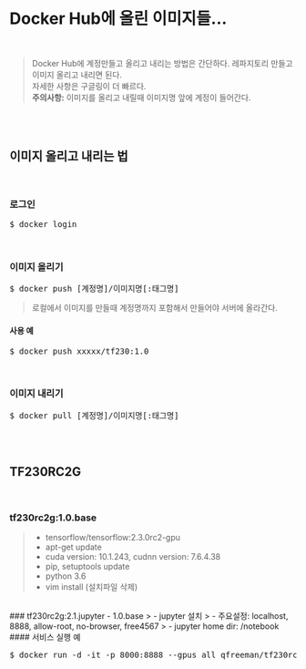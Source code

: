 # Docker Hub에 올린 이미지들...

</br>

> Docker Hub에 계정만들고 올리고 내리는 방법은 간단하다. 레파지토리 만들고 이미지 올리고 내리면 된다.</br>
> 자세한 사항은 구글링이 더 빠르다.</br>
> **주의사항:** 이미지를 올리고 내릴때 이미지명 앞에 계정이 들어간다.

</br></br>

## 이미지 올리고 내리는 법

</br>

### 로그인
<pre>$ docker login</pre>
</br>

### 이미지 올리기
<pre>$ docker push [계정명]/이미지명[:태그명]</pre>
> 로컬에서 이미지를 만들때 계정명까지 포함해서 만들어야 서버에 올라간다.
#### 사용 예
<pre>$ docker push xxxxx/tf230:1.0</pre>
</br>

### 이미지 내리기
<pre>$ docker pull [계정명]/이미지명[:태그명]</pre>

</br></br>

## TF230RC2G
</br>

### tf230rc2g:1.0.base
> - tensorflow/tensorflow:2.3.0rc2-gpu
> - apt-get update
> - cuda version: 10.1.243, cudnn version: 7.6.4.38
> - pip, setuptools update
> - python 3.6
> - vim install (설치파일 삭제)

</br>
### tf230rc2g:2.1.jupyter - 1.0.base
> - jupyter 설치
> - 주요설정: localhost, 8888, allow-root, no-browser, free4567
> - jupyter home dir: /notebook
#### 서비스 실행 예
<pre>$ docker run -d -it -p 8000:8888 --gpus all qfreeman/tf230rc2g:2.1.jupyter jupyter notebook</pre>
